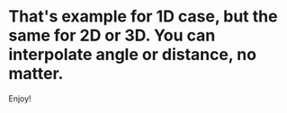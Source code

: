 # That's example for 1D case, but the same for 2D or 3D. You can interpolate angle or distance, no matter.
Enjoy!
